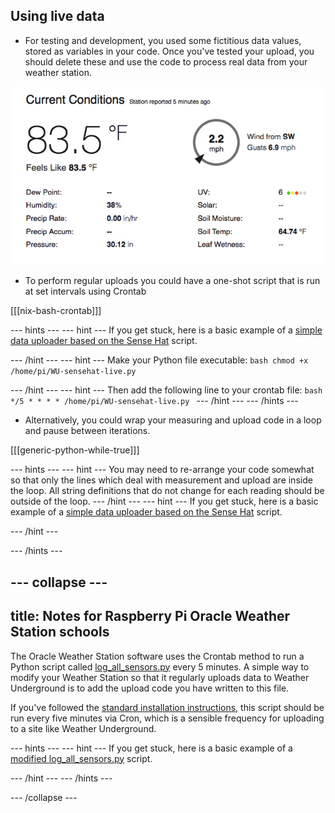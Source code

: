 ## Using live data

- For testing and development, you used some fictitious data values, stored as variables in your code. Once you've tested your upload, you should delete these and use the code to process real data from your weather station.

![](images/image3.png)

- To perform regular uploads you could have a one-shot script that is run at set intervals using Crontab

[[[nix-bash-crontab]]]

--- hints ---
--- hint ---
If you get stuck, here is a basic example of a [simple data uploader based on the Sense Hat](https://github.com/raspberrypilearning/uploading-weather-data-to-weather-underground-v2/blob/draft/en/resources/WU-sensehat-live.py) script.

--- /hint ---
--- hint ---
Make your Python file executable:
    ```bash
    chmod +x /home/pi/WU-sensehat-live.py
    ```

--- /hint ---
--- hint ---
Then add the following line to your crontab file:
    ```bash
    */5 * * * * /home/pi/WU-sensehat-live.py
    ```
--- /hint ---
--- /hints ---

- Alternatively, you could wrap your measuring and upload code in a loop and pause between iterations.

[[[generic-python-while-true]]]

--- hints ---
--- hint ---
You may need to re-arrange your code somewhat so that only the lines which deal with measurement and upload are inside the loop. All  string definitions that do not change for each reading should be outside of the loop.
--- /hint ---
--- hint ---
If you get stuck, here is a basic example of a [simple data uploader based on the Sense Hat](https://github.com/raspberrypilearning/uploading-weather-data-to-weather-underground-v2/blob/draft/en/resources/WU-sensehat-live-loop.py) script.

--- /hint ---

--- /hints ---

--- collapse ---
---
title: Notes for Raspberry Pi Oracle Weather Station schools
---

The Oracle Weather Station software uses the Crontab method to run a Python script called [log_all_sensors.py](https://github.com/raspberrypi/weather-station/blob/master/log_all_sensors.py) every 5 minutes. A simple way to modify your Weather Station so that it regularly uploads data to Weather Underground is to add the upload code you have written to this file.

If you've followed the [standard installation instructions](https://www.raspberrypi.org/learning/weather-station-guide/), this script should be run every five minutes via Cron, which is a sensible frequency for uploading to a site like Weather Underground.

--- hints ---
--- hint ---
If you get stuck, here is a basic example of a [modified log_all_sensors.py](https://github.com/raspberrypilearning/uploading-weather-data-to-weather-underground-v2/blob/draft/en/resources/log_all_sensorsWU.py) script.

--- /hint ---
--- /hints ---

--- /collapse ---
